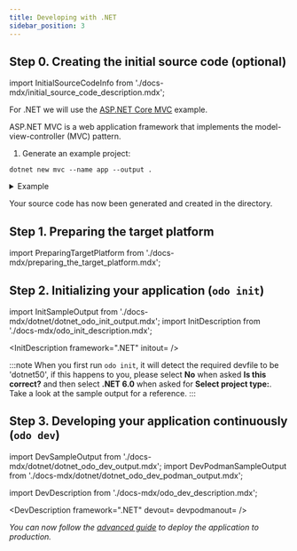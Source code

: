 ```yaml
---
title: Developing with .NET
sidebar_position: 3
---
```


## Step 0. Creating the initial source code (optional)

import InitialSourceCodeInfo from './docs-mdx/initial_source_code_description.mdx';

<InitialSourceCodeInfo/>

For .NET we will use the [ASP.NET Core MVC](https://docs.microsoft.com/en-us/aspnet/core/tutorials/first-mvc-app/start-mvc?view=aspnetcore-6.0&tabs=visual-studio-code) example. 

ASP.NET MVC is a web application framework that implements the model-view-controller (MVC) pattern.

1. Generate an example project:

```console
dotnet new mvc --name app --output .
```
<details>
<summary>Example</summary>

```shell
$ dotnet new mvc --name app --output .
Welcome to .NET 6.0!
---------------------
SDK Version: 6.0.104

...

The template "ASP.NET Core Web App (Model-View-Controller)" was created successfully.
This template contains technologies from parties other than Microsoft, see https://aka.ms/aspnetcore/6.0-third-party-notices for details.

Processing post-creation actions...
Running 'dotnet restore' on /home/user/quickstart-demo/app.csproj...
  Determining projects to restore...
  Restored /home/user/quickstart-demo/app.csproj (in 96 ms).
Restore succeeded.

```
</details>

Your source code has now been generated and created in the directory.


## Step 1. Preparing the target platform

import PreparingTargetPlatform from './docs-mdx/preparing_the_target_platform.mdx';

<PreparingTargetPlatform/>

## Step 2. Initializing your application (`odo init`)

import InitSampleOutput from './docs-mdx/dotnet/dotnet_odo_init_output.mdx';
import InitDescription from './docs-mdx/odo_init_description.mdx';

<InitDescription framework=".NET" initout=<InitSampleOutput/> />

:::note
When you first run `odo init`, it will detect the required devfile to be 'dotnet50', if this happens to you, please select <b>No</b> when asked <b>Is this correct?</b> and then select <b>.NET 6.0</b> when asked for <b>Select project type:</b>. Take a look at the sample output for a reference.
:::

## Step 3. Developing your application continuously (`odo dev`)

import DevSampleOutput from './docs-mdx/dotnet/dotnet_odo_dev_output.mdx';
import DevPodmanSampleOutput from './docs-mdx/dotnet/dotnet_odo_dev_podman_output.mdx';

import DevDescription from './docs-mdx/odo_dev_description.mdx';

<DevDescription framework=".NET" devout=<DevSampleOutput/> devpodmanout=<DevPodmanSampleOutput/> />


_You can now follow the [advanced guide](../advanced/deploy/dotnet.md) to deploy the application to production._
